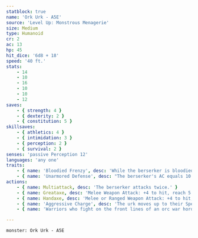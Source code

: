 ```yaml
---
statblock: true
name: 'Ork Urk - A5E'
source: 'Level Up: Monstrous Menagerie'
size: Medium
type: Humanoid
cr: 2
ac: 13
hp: 45
hit_dice: '6d8 + 18'
speed: '40 ft.'
stats:
    - 14
    - 10
    - 16
    - 10
    - 10
    - 12
saves:
    - { strength: 4 }
    - { dexterity: 2 }
    - { constitution: 5 }
skillsaves:
    - { athletics: 4 }
    - { intimidation: 3 }
    - { perception: 2 }
    - { survival: 2 }
senses: 'passive Perception 12'
languages: 'any one'
traits:
    - { name: 'Bloodied Frenzy', desc: 'While the berserker is bloodied, they make all attacks with advantage and all attacks against them are made with advantage.' }
    - { name: 'Unarmored Defense', desc: "The berserker's AC equals 10 + their Dexterity modifier + their Constitution modifier." }
actions:
    - { name: Multiattack, desc: 'The berserker attacks twice.' }
    - { name: Greataxe, desc: 'Melee Weapon Attack: +4 to hit, reach 5 ft., one target. Hit: 8 (1d12 + 2) slashing damage.' }
    - { name: Handaxe, desc: 'Melee or Ranged Weapon Attack: +4 to hit, reach 5 ft or range 20/60 ft., one target. Hit: 5 (1d6 + 2) slashing damage.' }
    - { name: 'Aggressive Charge', desc: 'The urk moves up to their Speed towards an enemy they can see or hear.' }
    - { name: 'Warriors who fight on the front lines of an orc war horde gain a special title: urk, meaning doomed', desc: ' Other orc warriors treat urks with the deference due the sacred nature of their rage and sacrifice.' }

---
```

```statblock
monster: Ork Urk - A5E
```

